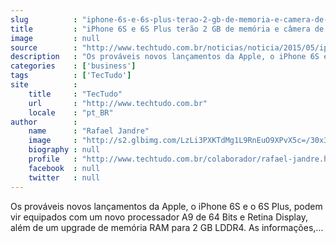 ```yaml
---
slug          : "iphone-6s-e-6s-plus-terao-2-gb-de-memoria-e-camera-de-12-mp-diz-analista"
title         : "iPhone 6S e 6S Plus terão 2 GB de memória e câmera de 12 MP, diz analista"
image         : null
source        : "http://www.techtudo.com.br/noticias/noticia/2015/05/iphone-6s-e-6s-plus-terao-2-gb-de-memoria-e-camera-de-12-mp-diz-analista.html"
description   : "Os prováveis novos lançamentos da Apple, o iPhone 6S e o 6S Plus, podem vir equipados com um novo processador A9 de 64 Bits e Retina Display, além de um upgrade de memória RAM para 2 GB LDDR4. As informações,..."
categories    : ['business']
tags          : ['TecTudo']
site          :
    title     : "TecTudo"
    url       : "http://www.techtudo.com.br"
    locale    : "pt_BR"
author        :
    name      : "Rafael Jandre"
    image     : "http://s2.glbimg.com/LzLi3PXKTdMg1L9RnEuO9XPvX5c=/30x30/s2.glbimg.com/FG2aO0_n-yXdURyjz6-LjvGJ63A=/0x0:140x140/75x75/s.glbimg.com/po/tt2/f/original/2013/01/22/foto_rafael_jandre.jpeg"
    biography : null
    profile   : "http://www.techtudo.com.br/colaborador/rafael-jandre.html"
    facebook  : null
    twitter   : null
---
```


Os prováveis novos lançamentos da Apple, o iPhone 6S e o 6S Plus, podem vir equipados com um novo processador A9 de 64 Bits e Retina Display, além de um upgrade de memória RAM para 2 GB LDDR4. As informações,...
